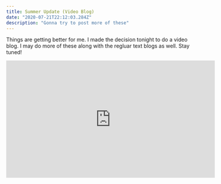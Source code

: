 ```yaml
---
title: Summer Update (Video Blog)
date: "2020-07-21T22:12:03.284Z"
description: "Gonna try to post more of these"
---
```


Things are getting better for me. I made the decision tonight to do a video blog. I may do more of these along with the regluar text blogs as well. Stay tuned!

<iframe width="560" height="315" src="https://www.youtube.com/embed/dMPDpIDkQWU" frameborder="0" allow="accelerometer; autoplay; encrypted-media; gyroscope; picture-in-picture" allowfullscreen></iframe>